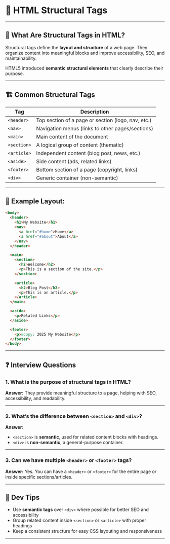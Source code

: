 # 🧱 HTML Structural Tags

---

## 📌 What Are Structural Tags in HTML?

Structural tags define the **layout and structure** of a web page. They organize content into meaningful blocks and improve accessibility, SEO, and maintainability.

HTML5 introduced **semantic structural elements** that clearly describe their purpose.

---

## 🏗️ Common Structural Tags

| Tag         | Description                                        |
| ----------- | -------------------------------------------------- |
| `<header>`  | Top section of a page or section (logo, nav, etc.) |
| `<nav>`     | Navigation menus (links to other pages/sections)   |
| `<main>`    | Main content of the document                       |
| `<section>` | A logical group of content (thematic)              |
| `<article>` | Independent content (blog post, news, etc.)        |
| `<aside>`   | Side content (ads, related links)                  |
| `<footer>`  | Bottom section of a page (copyright, links)        |
| `<div>`     | Generic container (non-semantic)                   |

---

## 🧩 Example Layout:

```html
<body>
  <header>
    <h1>My Website</h1>
    <nav>
      <a href="#home">Home</a>
      <a href="#about">About</a>
    </nav>
  </header>

  <main>
    <section>
      <h2>Welcome</h2>
      <p>This is a section of the site.</p>
    </section>

    <article>
      <h2>Blog Post</h2>
      <p>This is an article.</p>
    </article>
  </main>

  <aside>
    <p>Related Links</p>
  </aside>

  <footer>
    <p>&copy; 2025 My Website</p>
  </footer>
</body>
```

---

## ❓ Interview Questions

### 1. What is the purpose of structural tags in HTML?

**Answer:** They provide meaningful structure to a page, helping with SEO, accessibility, and readability.

---

### 2. What’s the difference between `<section>` and `<div>`?

**Answer:**

* `<section>` is **semantic**, used for related content blocks with headings.
* `<div>` is **non-semantic**, a general-purpose container.

---

### 3. Can we have multiple `<header>` or `<footer>` tags?

**Answer:** Yes. You can have a `<header>` or `<footer>` for the entire page or inside specific sections/articles.

---

## 🧠 Dev Tips

* Use **semantic tags** over `<div>` where possible for better SEO and accessibility
* Group related content inside `<section>` or `<article>` with proper headings
* Keep a consistent structure for easy CSS layouting and responsiveness

---

